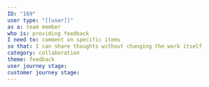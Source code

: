 ```yaml
---
ID: "169"
user type: "[[user]]"
as a: team member
who is: providing feedback
I need to: comment on specific items
so that: I can share thoughts without changing the work itself
category: collaboration
theme: feedback
user journey stage:
customer journey stage:
---
```

